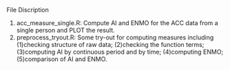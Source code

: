File Discription

1. acc_measure_single.R: Compute AI and ENMO for the ACC data from a single person and PLOT the result.
2. preprocess_tryout.R: Some try-out for computing measures including (1)checking structure of raw data; (2)checking the function terms; (3)computing AI by continuous period and by time; (4)computing ENMO; (5)comparison of AI and ENMO.
